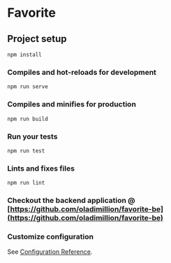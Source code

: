 # Favorite

## Project setup
```
npm install
```

### Compiles and hot-reloads for development
```
npm run serve
```

### Compiles and minifies for production
```
npm run build
```

### Run your tests
```
npm run test
```

### Lints and fixes files
```
npm run lint
```

### Checkout the backend application @ [https://github.com/oladimillion/favorite-be](https://github.com/oladimillion/favorite-be)

### Customize configuration
See [Configuration Reference](https://cli.vuejs.org/config/).
